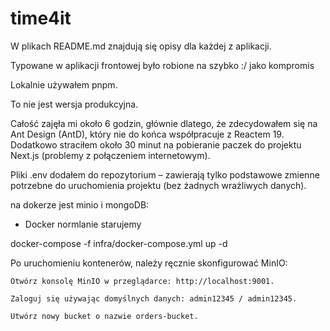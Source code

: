 # time4it

W plikach README.md znajdują się opisy dla każdej z aplikacji.

Typowane w aplikacji frontowej było robione na szybko :/ jako kompromis

Lokalnie używałem pnpm.

To nie jest wersja produkcyjna.

Całość zajęła mi około 6 godzin, głównie dlatego, że zdecydowałem się na Ant Design (AntD), który nie do końca współpracuje z Reactem 19. Dodatkowo straciłem około 30 minut na pobieranie paczek do projektu Next.js (problemy z połączeniem internetowym).

Pliki .env dodałem do repozytorium – zawierają tylko podstawowe zmienne potrzebne do uruchomienia projektu (bez żadnych wrażliwych danych).


na dokerze jest minio i mongoDB:

- Docker normlanie starujemy 

docker-compose -f infra/docker-compose.yml up -d

Po uruchomieniu kontenerów, należy ręcznie skonfigurować MinIO:

    Otwórz konsolę MinIO w przeglądarce: http://localhost:9001.

    Zaloguj się używając domyślnych danych: admin12345 / admin12345.

    Utwórz nowy bucket o nazwie orders-bucket.
